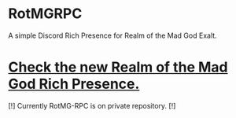 # RotMGRPC
A simple Discord Rich Presence for Realm of the Mad God Exalt.

# [Check the new Realm of the Mad God Rich Presence.](https://github.com/neopkr/RotMG-RPC)
[!] Currently RotMG-RPC is on private repository. [!]
